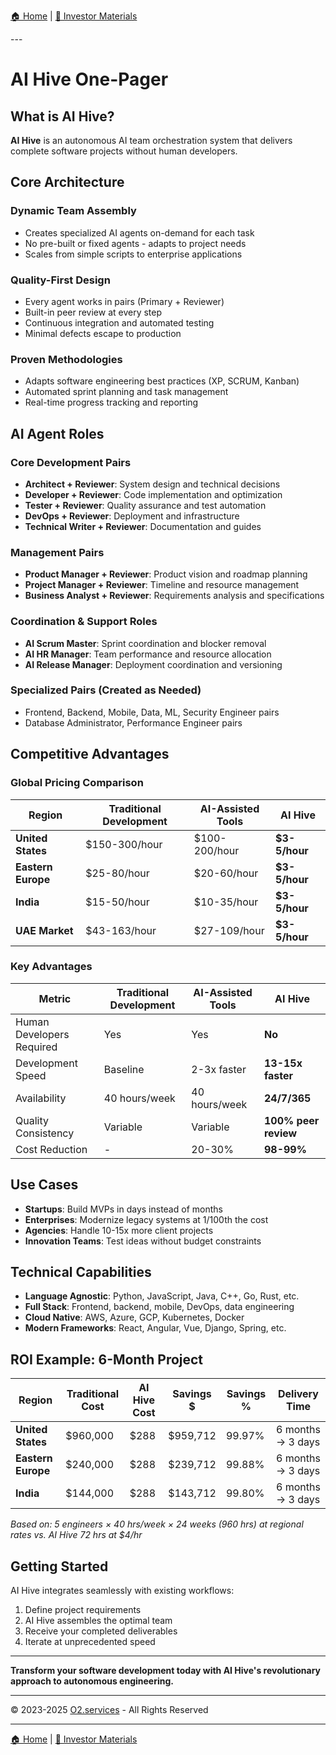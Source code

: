 [🏠 Home](../../README.md) | [📁 Investor Materials](index.md)

<link rel="stylesheet" href="../../assets/css/styles.css">
---

# AI Hive One-Pager

## What is AI Hive?

**AI Hive** is an autonomous AI team orchestration system that delivers complete software projects without human developers.

## Core Architecture

### Dynamic Team Assembly
- Creates specialized AI agents on-demand for each task
- No pre-built or fixed agents - adapts to project needs
- Scales from simple scripts to enterprise applications

### Quality-First Design
- Every agent works in pairs (Primary + Reviewer)
- Built-in peer review at every step
- Continuous integration and automated testing
- Minimal defects escape to production

### Proven Methodologies
- Adapts software engineering best practices (XP, SCRUM, Kanban)
- Automated sprint planning and task management
- Real-time progress tracking and reporting

## AI Agent Roles

### Core Development Pairs
- **Architect + Reviewer**: System design and technical decisions
- **Developer + Reviewer**: Code implementation and optimization
- **Tester + Reviewer**: Quality assurance and test automation
- **DevOps + Reviewer**: Deployment and infrastructure
- **Technical Writer + Reviewer**: Documentation and guides

### Management Pairs
- **Product Manager + Reviewer**: Product vision and roadmap planning
- **Project Manager + Reviewer**: Timeline and resource management
- **Business Analyst + Reviewer**: Requirements analysis and specifications

### Coordination & Support Roles
- **AI Scrum Master**: Sprint coordination and blocker removal
- **AI HR Manager**: Team performance and resource allocation
- **AI Release Manager**: Deployment coordination and versioning

### Specialized Pairs (Created as Needed)
- Frontend, Backend, Mobile, Data, ML, Security Engineer pairs
- Database Administrator, Performance Engineer pairs

## Competitive Advantages

### Global Pricing Comparison

<div class="mermaid-diagram-wrapper">

| Region | Traditional Development | AI-Assisted Tools | AI Hive |
|--------|------------------------|-------------------|---------|
| **United States** | $150-300/hour | $100-200/hour | **$3-5/hour** |
| **Eastern Europe** | $25-80/hour | $20-60/hour | **$3-5/hour** |
| **India** | $15-50/hour | $10-35/hour | **$3-5/hour** |
| **UAE Market** | $43-163/hour | $27-109/hour | **$3-5/hour** |

</div>

### Key Advantages

<div class="mermaid-diagram-wrapper">

| Metric | Traditional Development | AI-Assisted Tools | AI Hive |
|--------|------------------------|-------------------|---------|
| Human Developers Required | Yes | Yes | **No** |
| Development Speed | Baseline | 2-3x faster | **13-15x faster** |
| Availability | 40 hours/week | 40 hours/week | **24/7/365** |
| Quality Consistency | Variable | Variable | **100% peer review** |
| Cost Reduction | - | 20-30% | **98-99%** |

</div>

## Use Cases

- **Startups**: Build MVPs in days instead of months
- **Enterprises**: Modernize legacy systems at 1/100th the cost
- **Agencies**: Handle 10-15x more client projects
- **Innovation Teams**: Test ideas without budget constraints

## Technical Capabilities

- **Language Agnostic**: Python, JavaScript, Java, C++, Go, Rust, etc.
- **Full Stack**: Frontend, backend, mobile, DevOps, data engineering
- **Cloud Native**: AWS, Azure, GCP, Kubernetes, Docker
- **Modern Frameworks**: React, Angular, Vue, Django, Spring, etc.

## ROI Example: 6-Month Project

<div class="mermaid-diagram-wrapper">

| Region | Traditional Cost | AI Hive Cost | Savings $ | Savings % | Delivery Time |
|--------|-----------------|--------------|-----------|-----------|---------------|
| **United States** | $960,000 | $288 | $959,712 | 99.97% | 6 months → 3 days |
| **Eastern Europe** | $240,000 | $288 | $239,712 | 99.88% | 6 months → 3 days |
| **India** | $144,000 | $288 | $143,712 | 99.80% | 6 months → 3 days |

</div>

*Based on: 5 engineers × 40 hrs/week × 24 weeks (960 hrs) at regional rates vs. AI Hive 72 hrs at $4/hr*

## Getting Started

AI Hive integrates seamlessly with existing workflows:
1. Define project requirements
2. AI Hive assembles the optimal team
3. Receive your completed deliverables
4. Iterate at unprecedented speed

---

**Transform your software development today with AI Hive's revolutionary approach to autonomous engineering.**

---

© 2023-2025 [O2.services](https://O2.services) - All Rights Reserved

---

[🏠 Home](../../README.md) | [📁 Investor Materials](index.md)
